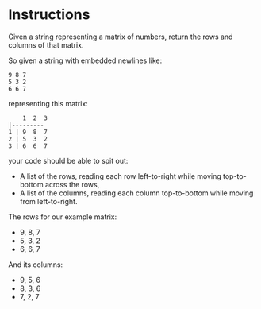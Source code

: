 # Instructions
Given a string representing a matrix of numbers, return the rows and columns of that matrix.

So given a string with embedded newlines like:

    9 8 7
    5 3 2
    6 6 7
representing this matrix:

        1  2  3
    |---------
    1 | 9  8  7
    2 | 5  3  2
    3 | 6  6  7

your code should be able to spit out:

* A list of the rows, reading each row left-to-right while moving top-to-bottom across the rows,
* A list of the columns, reading each column top-to-bottom while moving from left-to-right.

The rows for our example matrix:

* 9, 8, 7
* 5, 3, 2
* 6, 6, 7

And its columns:

* 9, 5, 6
* 8, 3, 6
* 7, 2, 7